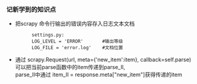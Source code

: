 ### 记新学到的知识点

* 把scrapy 命令行输出的错误内容存入日志文本文档


            settings.py:
            LOG_LEVEL = 'ERROR'       #输出等级
            LOG_FILE = 'error.log'    #文档位置
            

* 通过  scrapy.Request(url, meta={'new_item':item}, callback=self.parse)<br>
可以把当前parse函数中的item传递到parse_II,<br>
parse_II中通过 item_II = response.meta["new_item"]获得传递的item
